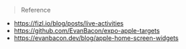 > Reference
- https://fizl.io/blog/posts/live-activities
- https://github.com/EvanBacon/expo-apple-targets
- https://evanbacon.dev/blog/apple-home-screen-widgets
